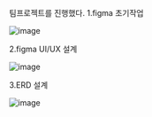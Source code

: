 팀프로젝트를 진행했다.
1.figma 초기작업

![image](https://github.com/minheebaek/TIL/assets/105588896/ec364453-61c2-408f-9296-692cffb12304)

2.figma UI/UX 설계

![image](https://github.com/minheebaek/TIL/assets/105588896/2e054b4c-ca97-486a-941a-7a8052e2e32d)

3.ERD 설계

![image](https://github.com/minheebaek/TIL/assets/105588896/fa741566-1659-48bc-b8d9-6084250d5818)
